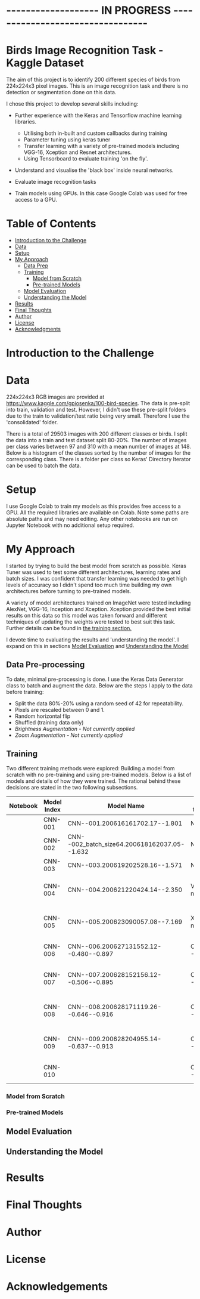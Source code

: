 # ------------------- IN PROGRESS ---------------------------------

# Birds Image Recognition Task - Kaggle Dataset

The aim of this project is to identify 200 different species of birds from 224x224x3 pixel images. This is an image recognition task and there is no detection or segmentation done on this data. 

I chose this project to develop several skills including: 

- Further experience with the Keras and Tensorflow machine learning libraries.

  - Utilising both in-built and custom callbacks during training 
  - Parameter tuning using keras tuner
  - Transfer learning with a variety of pre-trained models including VGG-16, Xception and Resnet architectures. 
  - Using Tensorboard to evaluate training 'on the fly'. 

- Understand and visualise the 'black box' inside neural networks. 

- Evaluate image recognition tasks

- Train models using GPUs. In this case Google Colab was used for free access to a GPU. 

# Table of Contents

<!--ts-->
* [Introduction to the Challenge](#introduction-to-the-challenge)
* [Data](#data)
* [Setup](#setup)
* [My Approach](#my-approach)
  * [Data Prep](#data-prep)
  * [Training](#training)
    * [Model from Scratch](#model-from-scratch)
    * [Pre-trained Models](#pre-trained-models)
  * [Model Evaluation](#model-evaluation)
  * [Understanding the Model](#understanding-the-model)
* [Results](#results)
* [Final Thoughts ](#final-thoughts)
* [Author](#author)
* [License](#license)
* [Acknowledgments](#acknowledgments)
<!--te-->

# Introduction to the Challenge

# Data

224x224x3 RGB images are provided at https://www.kaggle.com/gpiosenka/100-bird-species. The data is pre-split into train, validation and test. However, I didn't use these pre-split folders due to the train to validation/test ratio being very small. Therefore I use the 'consolidated' folder. 

There is a total of 29503 images with 200 different classes or birds. I split the data into a train and test dataset split 80-20%. The number of images per class varies between 97 and 310 with a mean number of images at 148. Below is a histogram of the classes sorted by the number of images for the corresponding class. There is a folder per class so Keras' Directory Iterator can be used to batch the data. 

# Setup

I use Google Colab to train my models as this provides free access to a GPU. All the required libraries are available on Colab. Note some paths are absolute paths and may need editing. Any other notebooks are run on Jupyter Notebook with no additional setup required. 

# My Approach

I started by trying to build the best model from scratch as possible. Keras Tuner was used to test some different architectures, learning rates and batch sizes. I was confident that transfer learning was needed to get high levels of accuracy so I didn't spend too much time building my own architectures before turning to pre-trained models. 

A variety of model architectures trained on ImageNet were tested including AlexNet, VGG-16, Inception and Xception. Xception provided the best initial results on this data so this model was taken forward and different techniques of updating the weights were tested to best suit this task. Further details can be found in [the training section.](#training)

I devote time to evaluating the results and 'understanding the model'. I expand on this in sections [Model Evaluation](#model-evaluation) and [Understanding the Model](#understanding-the-model)

## Data Pre-processing

To date, minimal pre-processing is done. I use the Keras Data Generator class to batch and augment the data. Below are the steps I apply to the data before training: 

- Split the data 80%-20% using a random seed of 42 for repeatability.  
- Pixels are rescaled between 0 and 1. 
- Random horizontal flip
- Shuffled (training data only)
- *Brightness Augmentation - Not currently applied*
- *Zoom Augmentation - Not currently applied* 

## Training 

Two different training methods were explored: Building a model from scratch with no pre-training and using pre-trained models. Below is a list of models and details of how they were trained. The rational behind these decisions are stated in the two following subsections. 

| Notebook  | Model Index  | Model Name  | Pre-trained |  Optimizer | Learning Rate | Trainable Layers | Trainable Params | Batch Size | Early Stop Metric  |
|:-:|---|---|---|---|---|---|---|---|---|
| | CNN-001 | CNN--001.200616161702.17--1.801 | No | Adam | 1e-3 | All | 321,208 | 32 | Validation Loss |
| | CNN-002 | CNN--002_batch_size64.200618162037.05--1.632 | No | Adam | 1e-3 | All | 321,208 | 64 | Validation Loss |
| | CNN-003 | CNN--003.200619202528.16--1.571 | No | Adam | 1e-3 | All | - | 64 | Validation Loss |
| | CNN-004 | CNN--004.200621220424.14--2.350 | VGG16 no_top | Adam | 1e-3 | Top Dense layer only | 5,017,800 | 64 | Validation Loss |
| | CNN-005 | CNN--005.200623090057.08--7.169 | Xception no_top | Adam | 1e-3 | Top Dense layer only| 20,070,600 | 64 | Validation Loss |
| | CNN-006 | CNN--006.200627131552.12--0.480--0.897 | CNN--005 | Adam | 1e-3 | All | 40,877,552 | 64 | Validation Categorical Accuracy |
| | CNN-007 | CNN--007.200628152156.12--0.506--0.895 | CNN--005 | Adam | 1e-3 | Layers 32 and above only | 39,958,616 | 64 | Validation Categorical Accuracy |
| | CNN-008 | CNN--008.200628171119.26--0.646--0.916 | CNN--005 | Adam | 1e-3 | Layers 122 and above only | 25,566,920 | 64 | Validation Categorical Accuracy |
| | CNN-009 | CNN--009.200628204955.14--0.637--0.913 | CNN--005 | Adam | 1e-4 | Layers 122 and above only | 25,566,920 | 64 | Validation Categorical Accuracy |
| | CNN-010 |  | CNN--006 | Adam | 1e-4 | All | 25,566,920 | 64 | Validation Categorical Accuracy |



### Model from Scratch

### Pre-trained Models

## Model Evaluation 

## Understanding the Model

# Results

# Final Thoughts

# Author

# License

# Acknowledgements





